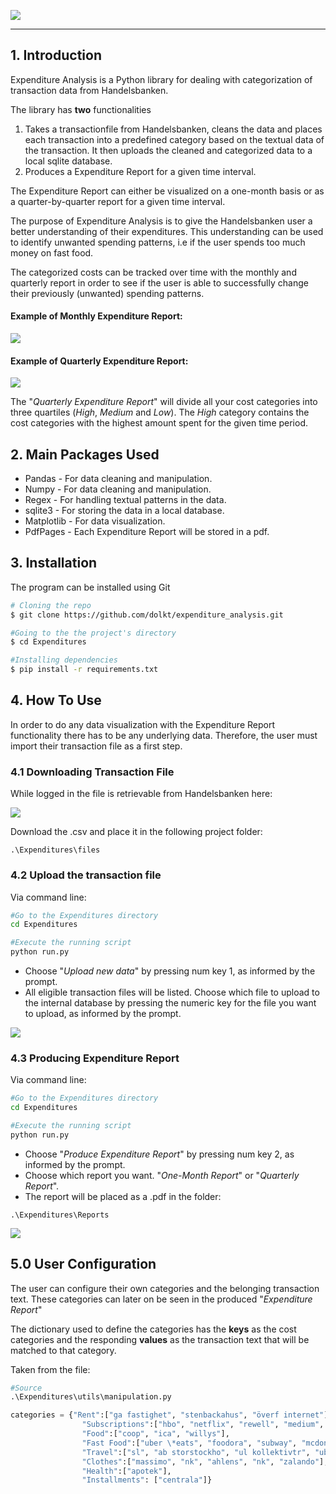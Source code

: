 ![](img/logo.png)
___
## 1. Introduction
Expenditure Analysis is a Python library for dealing with categorization of transaction data from Handelsbanken.

The library has **two** functionalities

1. Takes a transactionfile from Handelsbanken, cleans the data and places each transaction into a predefined category based on the textual data of the transaction. It then uploads the cleaned and categorized data to a local sqlite database.
2. Produces a Expenditure Report for a given time interval.

The Expenditure Report can either be visualized on a one-month basis or as a quarter-by-quarter report for a given time interval.

The purpose of Expenditure Analysis is to give the Handelsbanken user a better understanding of their expenditures. This understanding can be used to identify unwanted spending patterns, i.e if the user spends too much money on fast food.

The categorized costs can be tracked over time with the monthly and quarterly report in order to see if the user is able to successfully change their previously (unwanted) spending patterns.

#### Example of Monthly Expenditure Report:
![](img/monthly.png) 

#### Example of Quarterly Expenditure Report:
![](img/quarterly.png)

The "*Quarterly Expenditure Report*" will divide all your cost categories into three quartiles (*High*, *Medium* and *Low*). The *High* category contains the cost categories with the highest amount spent for the given time period.

## 2. Main Packages Used
* Pandas - For data cleaning and manipulation.
* Numpy - For data cleaning and manipulation.
* Regex - For handling textual patterns in the data.
* sqlite3 - For storing the data in a local database.
* Matplotlib - For data visualization.
* PdfPages - Each Expenditure Report will be stored in a pdf.


## 3. Installation
The program can be installed using Git


```bash
# Cloning the repo
$ git clone https://github.com/dolkt/expenditure_analysis.git

#Going to the the project's directory
$ cd Expenditures

#Installing dependencies
$ pip install -r requirements.txt
```

## 4. How To Use
In order to do any data visualization with the Expenditure Report functionality there has to be any underlying data. Therefore, the user must import their transaction file as a first step.

### 4.1 Downloading Transaction File
While logged in the file is retrievable from Handelsbanken here:

![](img/bank.png)

Download the .csv and place it in the following project folder:

``` 
.\Expenditures\files
```

### 4.2 Upload the transaction file
Via command line:
```bash
#Go to the Expenditures directory
cd Expenditures

#Execute the running script
python run.py
```

* Choose "*Upload new data*" by pressing num key 1, as informed by the prompt.
* All eligible transaction files will be listed. Choose which file to upload to the internal database by pressing the numeric key for the file you want to upload, as informed by the prompt.

![](img/upload.gif)

### 4.3 Producing Expenditure Report
Via command line:
```bash
#Go to the Expenditures directory
cd Expenditures

#Execute the running script
python run.py
```

* Choose "*Produce Expenditure Report*" by pressing num key 2, as informed by the prompt.
* Choose which report you want. "*One-Month Report*" or "*Quarterly Report*".
* The report will be placed as a .pdf in the folder:
```
.\Expenditures\Reports
```
![](img/visualization.gif)

## 5.0 User Configuration
The user can configure their own categories and the belonging transaction text.
These categories can later on be seen in the produced "*Expenditure Report*"

The dictionary used to define the categories has the **keys** as the cost categories and the responding **values** as the transaction text that will be matched to that category.

Taken from the file:
```python
#Source
.\Expenditures\utils\manipulation.py

categories = {"Rent":["ga fastighet", "stenbackahus", "överf internet"],
                "Subscriptions":["hbo", "netflix", "rewell", "medium", "saga motion", "whoop", "disney"],
                "Food":["coop", "ica", "willys"],
                "Fast Food":["uber \*eats", "foodora", "subway", "mcdonalds"],
                "Travel":["sl", "ab storstockho", "ul kollektivtr", "uber \*trip", "taxi"],
                "Clothes":["massimo", "nk", "ahlens", "nk", "zalando"],
                "Health":["apotek"],
                "Installments": ["centrala"]}
```